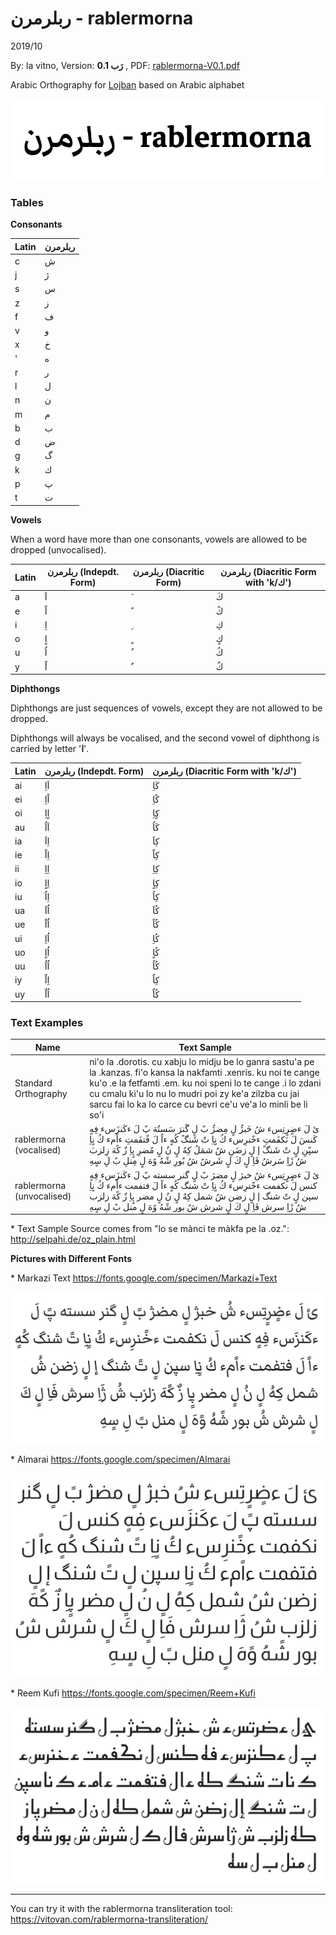 <!--5-->
# ربلرمرن - rablermorna

2019/10

By: la vitno, Version: **رَب  0.1** , PDF: [rablermorna-V0.1.pdf](rablermorna/rablermorna-V0.1.pdf)

Arabic Orthography for [Lojban](https://mw.lojban.org/papri/Lojban) based on Arabic alphabet

![rablermorna](rablermorna/rablermorna.png)

### Tables

**Consonants**

| Latin | ربلرمرن |
| ----- | ---------- |
| c     | ش          |
| j     | ژ          |
| s     | س          |
| z     | ز        |
| f     | ف          |
| v     | و          |
| x     | خ          |
| '     | ه          |
| r     | ر          |
| l     | ل          |
| n     | ن          |
| m     | م          |
| b     | ب          |
| d     | ض          |
| g     | گ          |
| k     | ك          |
| p     | پ          |
| t     | ت          |

**Vowels**

When a word have more than one consonants, vowels are allowed to be dropped (unvocalised).

| Latin | ربلرمرن (Indepdt. Form) | ربلرمرن (Diacritic Form) | ربلرمرن (Diacritic Form with 'k/ك') |
| ----- | ----------------------------- | --------------------------- | -------------------------------------- |
| a     | اَ                             | َ                           | كَ                                     |
| e     | اً                             | ً                            | كً                                      |
| i     | اِ                             | ِ                           | كِ                                     |
| o     | اٍ                             | ٍ                           | كٍ                                     |
| u     | اُ                             | ُ                            | كُ                                      |
| y     | اٌ                         | ٌ | كٌ                              |

**Diphthongs**

Diphthongs are just sequences of vowels, except they are not allowed to be dropped.

Diphthongs will always be vocalised, and the second vowel of diphthong is carried by letter '**ا**'.

| Latin | ربلرمرن (Indepdt. Form) | ربلرمرن (Diacritic Form with 'k/ك') |
| ----- | --------------------------------------- | --------------------------------------- |
| ai    | اَاِ                                       | كَاِ                                    |
| ei    | اًاِ                                      | كًاِ                                   |
| oi    | اٍاِ                                      | كٍاِ                                    |
| au    | اَاُ                                       | كَاُ                                     |
| ia    | اِاَ                                      | كِاَ                                    |
| ie    | اِاً                                       | كِاً                                     |
| ii    | اِاِ                                       | كِاِ                                     |
| io    | اِاٍ                                      | كِاٍ                                    |
| iu    | اِاُ                                       | كِاُ                                     |
| ua    | اُاَ                                      | كُاَ                                     |
| ue    | اُاً                                       | كُاً                                      |
| ui    | اُاِ                                      | كُاِ                                     |
| uo    | اُاٍ                                      | كُاٍ                                      |
| uu    | اُاُ                                       | كُاُ                                      |
| iy | اِاٌ | كِاٌ |
| uy | اُاٌ | كُاٌ |

### Text Examples

| Name                      | Text Sample                                                  |
| ------------------------- | ------------------------------------------------------------ |
| Standard Orthography      | ni'o la .dorotis. cu xabju lo midju be lo ganra sastu'a pe la .kanzas. fi'o kansa la nakfamti .xenris. ku noi te cange ku'o .e la fetfamti .em. ku noi speni lo te cange .i lo zdani cu cmalu ki'u lo nu lo mudri poi zy ke'a zilzba cu jai sarcu fai lo ka lo carce cu bevri ce'u ve'a lo minli be li so'i |
| rablermorna (vocalised)          |ئ لَ ءضٍرٍتِسء شُ خَبژُ لٍ مِضژُ بً لٍ گَنرَ سَستُهَ پً لَ ءكَنزَسء فِهٍ كَنسَ لَ نَكفَمتِ ءخًنرِسء كُ نٍاِ تً شَنگً كُهٍ ءاً لَ فًتفَمتِ ءاًمء كُ نٍاِ سپًنِ لٍ تً شَنگً إ لٍ زضَنِ شُ شمَلُ كِهُ لٍ نُ لٍ مُضرِ پٍاِ زٌ كًهَ زِلزبَ شُ ژَاِ سَرشُ فَاِ لٍ كَ لٍ شَرشً شُ بًورِ شًهُ وًهَ لٍ مِنلِ بً لِ سٍهِ |
| rablermorna (unvocalised)          | ئ لَ ءضٍرٍتِسء شُ خبژ لٍ مضژ بً لٍ گنر سسته پً لَ ءكَنزَسء فِهٍ كنس لَ نكفمت ءخًنرِسء كُ نٍاِ تً شنگ كُهٍ ءاً لَ فتفمت ءاًمء كُ نٍاِ سپن لٍ تً شنگ إ لٍ زضن شُ شمل كِهُ لٍ نُ لٍ مضر پٍاِ زٌ كًهَ زلزب شُ ژَاِ سرش فَاِ لٍ كَ لٍ شرش شُ بور شًهُ وًهَ لٍ منل بً لِ سٍهِ  |

\* Text Sample Source comes from "lo se mànci te màkfa pe la .oz.": http://selpahi.de/oz_plain.html

**Pictures with Different Fonts**

\* Markazi Text https://fonts.google.com/specimen/Markazi+Text

![Markazi Text](rablermorna/MarkaziText.png)


\* Almarai https://fonts.google.com/specimen/Almarai

![Almarai](rablermorna/Almarai.png)

\* Reem Kufi https://fonts.google.com/specimen/Reem+Kufi

![Reem Kufi](rablermorna/ReemKufi.png)

---

You can try it with the rablermorna transliteration tool: https://vitovan.com/rablermorna-transliteration/

